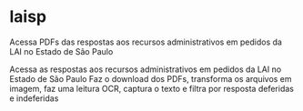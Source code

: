 # laisp
Acessa PDFs das respostas aos recursos administrativos em pedidos da LAI no Estado de São Paulo

Acessa as respostas aos recursos administrativos em pedidos da LAI no Estado de São Paulo
Faz o download dos PDFs, transforma os arquivos em imagem, faz uma leitura OCR, captura o texto e filtra por resposta deferidas e indeferidas
